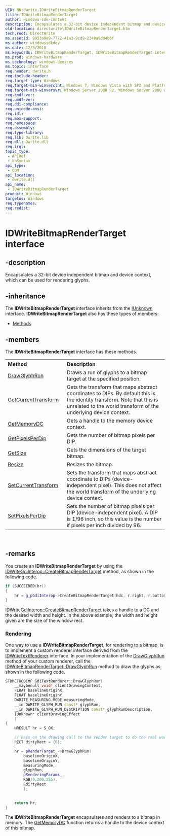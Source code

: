 ```yaml
---
UID: NN:dwrite.IDWriteBitmapRenderTarget
title: IDWriteBitmapRenderTarget
author: windows-sdk-content
description: Encapsulates a 32-bit device independent bitmap and device context, which can be used for rendering glyphs.
old-location: directwrite\IDWriteBitmapRenderTarget.htm
tech.root: DirectWrite
ms.assetid: 9953a9e9-7772-41a3-9cd9-2340a9dd4b6f
ms.author: windowssdkdev
ms.date: 12/5/2018
ms.keywords: IDWriteBitmapRenderTarget, IDWriteBitmapRenderTarget interface [Direct Write], IDWriteBitmapRenderTarget interface [Direct Write],described, directwrite.IDWriteBitmapRenderTarget, dwrite/IDWriteBitmapRenderTarget
ms.prod: windows-hardware
ms.technology: windows-devices
ms.topic: interface
req.header: dwrite.h
req.include-header: 
req.target-type: Windows
req.target-min-winverclnt: Windows 7, Windows Vista with SP2 and Platform Update for Windows Vista [desktop apps \| UWP apps]
req.target-min-winversvr: Windows Server 2008 R2, Windows Server 2008 with SP2 and Platform Update for Windows Server 2008 [desktop apps \| UWP apps]
req.kmdf-ver: 
req.umdf-ver: 
req.ddi-compliance: 
req.unicode-ansi: 
req.idl: 
req.max-support: 
req.namespace: 
req.assembly: 
req.type-library: 
req.lib: Dwrite.lib
req.dll: Dwrite.dll
req.irql: 
topic_type:
 - APIRef
 - kbSyntax
api_type:
 - COM
api_location:
 - dwrite.dll
api_name:
 - IDWriteBitmapRenderTarget
product: Windows
targetos: Windows
req.typenames: 
req.redist: 
---
```


# IDWriteBitmapRenderTarget interface


## -description


 Encapsulates a 32-bit device independent bitmap and device context, which can be used for rendering glyphs.


## -inheritance

The <b xmlns:loc="http://microsoft.com/wdcml/l10n">IDWriteBitmapRenderTarget</b> interface inherits from the <a href="https://msdn.microsoft.com/33f1d79a-33fc-4ce5-a372-e08bda378332">IUnknown</a> interface. <b>IDWriteBitmapRenderTarget</b> also has these types of members:
<ul>
<li><a href="https://docs.microsoft.com/">Methods</a></li>
</ul>

## -members

The <b>IDWriteBitmapRenderTarget</b> interface has these methods.
<table class="members" id="memberListMethods">
<tr>
<th align="left" width="37%">Method</th>
<th align="left" width="63%">Description</th>
</tr>
<tr data="declared;">
<td align="left" width="37%">
<a href="https://msdn.microsoft.com/d766d2d1-6be7-468a-a10e-c7cab421b9a7">DrawGlyphRun</a>
</td>
<td align="left" width="63%">
 Draws a run of glyphs to a bitmap target at the specified position.

</td>
</tr>
<tr data="declared;">
<td align="left" width="37%">
<a href="https://msdn.microsoft.com/7f84e38e-f0e8-4cf7-bad0-d41f24ce9499">GetCurrentTransform</a>
</td>
<td align="left" width="63%">
 Gets the transform that maps abstract coordinates to DIPs. By default this is the identity 
     transform. Note that this is unrelated to the world transform of the underlying device
     context.

</td>
</tr>
<tr data="declared;">
<td align="left" width="37%">
<a href="https://msdn.microsoft.com/9ca9a002-2a78-4c7c-926c-52414dd801bb">GetMemoryDC</a>
</td>
<td align="left" width="63%">
 Gets a handle to the memory device context.

</td>
</tr>
<tr data="declared;">
<td align="left" width="37%">
<a href="https://msdn.microsoft.com/4bf0488d-cc2e-4a95-8d95-f0bd8e5029d6">GetPixelsPerDip</a>
</td>
<td align="left" width="63%">
 Gets the number of bitmap pixels per DIP. 

</td>
</tr>
<tr data="declared;">
<td align="left" width="37%">
<a href="https://msdn.microsoft.com/1b73854c-674a-408a-8967-e72808ee296e">GetSize</a>
</td>
<td align="left" width="63%">
 Gets the dimensions of the target bitmap.

</td>
</tr>
<tr data="declared;">
<td align="left" width="37%">
<a href="https://msdn.microsoft.com/5686be35-bbc9-4d3a-a8a4-0277da7633b3">Resize</a>
</td>
<td align="left" width="63%">
 Resizes the bitmap.

</td>
</tr>
<tr data="declared;">
<td align="left" width="37%">
<a href="https://msdn.microsoft.com/970092a4-e5f2-4795-aaf9-e0264a8b1845">SetCurrentTransform</a>
</td>
<td align="left" width="63%">
 Sets the transform that maps abstract coordinate to DIPs (device-independent pixel). This does not affect the world
     transform of the underlying device context.

</td>
</tr>
<tr data="declared;">
<td align="left" width="37%">
<a href="https://msdn.microsoft.com/da582190-4a6d-451a-9d42-831e8786570f">SetPixelsPerDip</a>
</td>
<td align="left" width="63%">
 Sets the number of bitmap pixels per DIP (device-independent pixel). A DIP is 1/96 inch, so this value is the number
     if pixels per inch divided by 96.

</td>
</tr>
</table> 


## -remarks



You create an <b>IDWriteBitmapRenderTarget</b> by using the <a href="https://msdn.microsoft.com/1a1bd200-6da6-4e4d-83d3-1f6a4a5e7152">IDWriteGdiInterop::CreateBitmapRenderTarget</a> method, as shown in the following code.


```cpp
if (SUCCEEDED(hr))
{
    hr = g_pGdiInterop->CreateBitmapRenderTarget(hdc, r.right, r.bottom, &g_pBitmapRenderTarget);
}

```



<a href="https://msdn.microsoft.com/1a1bd200-6da6-4e4d-83d3-1f6a4a5e7152">IDWriteGdiInterop::CreateBitmapRenderTarget</a> takes a handle to a DC and the desired width and height.  In the above example, the width and height given are the size of the window rect.

<h3><a id="Rendering"></a><a id="rendering"></a><a id="RENDERING"></a>Rendering</h3>
One way to use a  <b>IDWriteBitmapRenderTarget</b>, for rendering to a bitmap, is to implement a custom renderer interface derived from the <a href="https://msdn.microsoft.com/a2ac70c8-e33b-46f1-b53b-1ab07555f109">IDWriteTextRenderer</a> interface.  In your implementation of  the <a href="https://msdn.microsoft.com/95a0044c-dffd-4c6a-a6eb-2f87b02ef89a">DrawGlyphRun</a> method of your custom renderer, call the <a href="https://msdn.microsoft.com/d766d2d1-6be7-468a-a10e-c7cab421b9a7">IDWriteBitmapRenderTarget::DrawGlyphRun</a> method to draw the glyphs as shown in the following code.


```cpp
STDMETHODIMP GdiTextRenderer::DrawGlyphRun(
    __maybenull void* clientDrawingContext,
    FLOAT baselineOriginX,
    FLOAT baselineOriginY,
    DWRITE_MEASURING_MODE measuringMode,
    __in DWRITE_GLYPH_RUN const* glyphRun,
    __in DWRITE_GLYPH_RUN_DESCRIPTION const* glyphRunDescription,
    IUnknown* clientDrawingEffect
    )
{
    HRESULT hr = S_OK;

    // Pass on the drawing call to the render target to do the real work.
    RECT dirtyRect = {0};

    hr = pRenderTarget_->DrawGlyphRun(
        baselineOriginX,
        baselineOriginY,
        measuringMode,
        glyphRun,
        pRenderingParams_,
        RGB(0,200,255),
        &dirtyRect
        );
    

    return hr;
}

```


The <b>IDWriteBitmapRenderTarget</b> encapsulates and renders to a bitmap in memory.  The  <a href="https://msdn.microsoft.com/9ca9a002-2a78-4c7c-926c-52414dd801bb">GetMemoryDC</a> function returns a handle to the device context of this bitmap.



